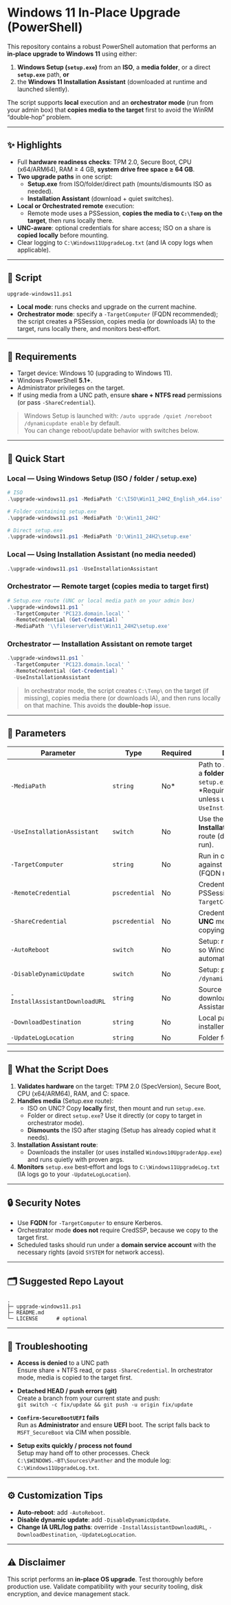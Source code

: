 # Windows 11 In‑Place Upgrade (PowerShell)

This repository contains a robust PowerShell automation that performs an **in‑place upgrade to Windows 11** using either:

1) **Windows Setup (`setup.exe`)** from an **ISO**, a **media folder**, or a direct **`setup.exe`** path, **or**
2) the **Windows 11 Installation Assistant** (downloaded at runtime and launched silently).

The script supports **local** execution and an **orchestrator mode** (run from your admin box) that **copies media to the target** first to avoid the WinRM “double‑hop” problem.

---

## ✨ Highlights

- Full **hardware readiness checks**: TPM 2.0, Secure Boot, CPU (x64/ARM64), RAM ≥ 4 GB, **system drive free space ≥ 64 GB**.
- **Two upgrade paths** in one script:
  - **Setup.exe** from ISO/folder/direct path (mounts/dismounts ISO as needed).
  - **Installation Assistant** (download + quiet switches).
- **Local or Orchestrated remote** execution:
  - Remote mode uses a PSSession, **copies the media to `C:\Temp` on the target**, then runs locally there.
- **UNC-aware**: optional credentials for share access; ISO on a share is **copied locally** before mounting.
- Clear logging to `C:\Windows11UpgradeLog.txt` (and IA copy logs when applicable).

---

## 📁 Script

`upgrade-windows11.ps1`

- **Local mode**: runs checks and upgrade on the current machine.
- **Orchestrator mode**: specify a `-TargetComputer` (FQDN recommended); the script creates a PSSession, copies media (or downloads IA) to the target, runs locally there, and monitors best‑effort.

---

## 🧰 Requirements

- Target device: Windows 10 (upgrading to Windows 11).
- Windows PowerShell **5.1+**.
- Administrator privileges on the target.
- If using media from a UNC path, ensure **share + NTFS read** permissions (or pass `-ShareCredential`).

> Windows Setup is launched with: `/auto upgrade /quiet /noreboot /dynamicupdate enable` by default.  
> You can change reboot/update behavior with switches below.

---

## 🚀 Quick Start

### Local — Using Windows Setup (ISO / folder / setup.exe)

```powershell
# ISO
.\upgrade-windows11.ps1 -MediaPath 'C:\ISO\Win11_24H2_English_x64.iso'

# Folder containing setup.exe
.\upgrade-windows11.ps1 -MediaPath 'D:\Win11_24H2'

# Direct setup.exe
.\upgrade-windows11.ps1 -MediaPath 'D:\Win11_24H2\setup.exe'
```

### Local — Using Installation Assistant (no media needed)

```powershell
.\upgrade-windows11.ps1 -UseInstallationAssistant
```

### Orchestrator — Remote target (copies media to target first)

```powershell
# Setup.exe route (UNC or local media path on your admin box)
.\upgrade-windows11.ps1 `
  -TargetComputer 'PC123.domain.local' `
  -RemoteCredential (Get-Credential) `
  -MediaPath '\\fileserver\dist\Win11_24H2\setup.exe'
```

### Orchestrator — Installation Assistant on remote target

```powershell
.\upgrade-windows11.ps1 `
  -TargetComputer 'PC123.domain.local' `
  -RemoteCredential (Get-Credential) `
  -UseInstallationAssistant
```

> In orchestrator mode, the script creates `C:\Temp\` on the target (if missing), copies media there (or downloads IA), and then runs locally on that machine. This avoids the **double‑hop** issue.

---

## 🔧 Parameters

| Parameter | Type | Required | Description |
|---|---|---|---|
| `-MediaPath` | `string` | No* | Path to **.iso**, **setup.exe**, or a **folder** containing `setup.exe`. Local or UNC. *Required for Setup route unless using `-UseInstallationAssistant`. |
| `-UseInstallationAssistant` | `switch` | No | Use the **Windows 11 Installation Assistant** route (download + quiet run). |
| `-TargetComputer` | `string` | No | Run in orchestrator mode against a remote target (FQDN recommended). |
| `-RemoteCredential` | `pscredential` | No | Credential for the PSSession to `-TargetComputer`. |
| `-ShareCredential` | `pscredential` | No | Credential to access a **UNC** media path before copying. |
| `-AutoReboot` | `switch` | No | Setup: remove `/noreboot` so Windows can reboot automatically. |
| `-DisableDynamicUpdate` | `switch` | No | Setup: pass `/dynamicupdate disable`. |
| `-InstallAssistantDownloadURL` | `string` | No | Source URL used to download the Installation Assistant. |
| `-DownloadDestination` | `string` | No | Local path where the IA installer is saved. |
| `-UpdateLogLocation` | `string` | No | Folder for IA copy logs. |

---

## 🧪 What the Script Does

1. **Validates hardware** on the target: TPM 2.0 (SpecVersion), Secure Boot, CPU (x64/ARM64), RAM, and C: space.  
2. **Handles media** (Setup.exe route):
   - ISO on UNC? Copy **locally** first, then mount and run `setup.exe`.
   - Folder or direct `setup.exe`? Use it directly (or copy to target in orchestrator mode).
   - **Dismounts** the ISO after staging (Setup has already copied what it needs).
3. **Installation Assistant route**:
   - Downloads the installer (or uses installed `Windows10UpgraderApp.exe`) and runs quietly with proven args.
4. **Monitors** `setup.exe` best‑effort and logs to `C:\Windows11UpgradeLog.txt` (IA logs go to your `-UpdateLogLocation`).

---

## 🔒 Security Notes

- Use **FQDN** for `-TargetComputer` to ensure Kerberos.  
- Orchestrator mode **does not** require CredSSP, because we copy to the target first.  
- Scheduled tasks should run under a **domain service account** with the necessary rights (avoid `SYSTEM` for network access).

---

## 🗂 Suggested Repo Layout

```
.
├─ upgrade-windows11.ps1
├─ README.md
└─ LICENSE      # optional
```

---

## 🧯 Troubleshooting

- **Access is denied** to a UNC path  
  Ensure share + NTFS read, or pass `-ShareCredential`. In orchestrator mode, media is copied to the target first.

- **Detached HEAD / push errors (git)**  
  Create a branch from your current state and push:  
  `git switch -c fix/update && git push -u origin fix/update`

- **`Confirm-SecureBootUEFI` fails**  
  Run as **Administrator** and ensure **UEFI** boot. The script falls back to `MSFT_SecureBoot` via CIM when possible.

- **Setup exits quickly / process not found**  
  Setup may hand off to other processes. Check `C:\$WINDOWS.~BT\Sources\Panther` and the module log: `C:\Windows11UpgradeLog.txt`.

---

## ⚙️ Customization Tips

- **Auto‑reboot**: add `-AutoReboot`.  
- **Disable dynamic update**: add `-DisableDynamicUpdate`.  
- **Change IA URL/log paths**: override `-InstallAssistantDownloadURL`, `-DownloadDestination`, `-UpdateLogLocation`.

---

## ⚠️ Disclaimer

This script performs an **in‑place OS upgrade**. Test thoroughly before production use. Validate compatibility with your security tooling, disk encryption, and device management stack.
